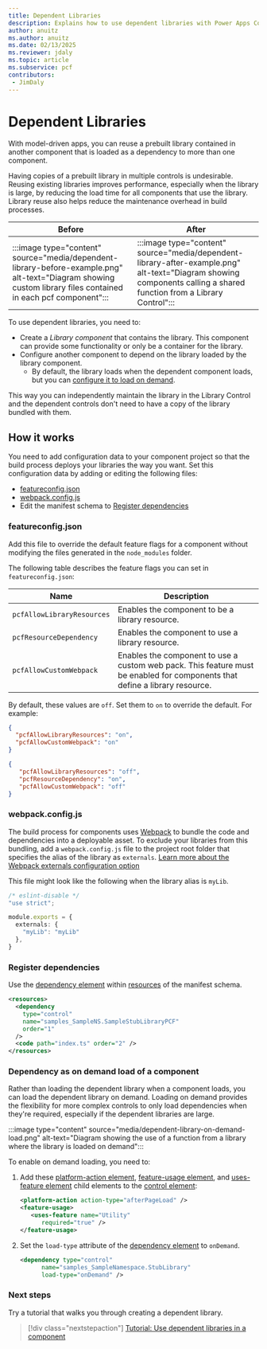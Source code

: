 ```yaml
---
title: Dependent Libraries
description: Explains how to use dependent libraries with Power Apps Component Framework (PCF) controls.
author: anuitz
ms.author: anuitz
ms.date: 02/13/2025
ms.reviewer: jdaly
ms.topic: article
ms.subservice: pcf
contributors:
 - JimDaly
---
```

# Dependent Libraries

With model-driven apps, you can reuse a prebuilt library contained in another component that is loaded as a dependency to more than one component.

Having copies of a prebuilt library in multiple controls is undesirable. Reusing existing libraries improves performance, especially when the library is large, by reducing the load time for all components that use the library. Library reuse also helps reduce the maintenance overhead in build processes.

|Before|After|
|---|---|
|:::image type="content" source="media/dependent-library-before-example.png" alt-text="Diagram showing custom library files contained in each pcf component":::|:::image type="content" source="media/dependent-library-after-example.png" alt-text="Diagram showing components calling a shared function from a Library Control":::|

To use dependent libraries, you need to:

- Create a *Library component* that contains the library. This component can provide some functionality or only be a container for the library.
- Configure another component to depend on the library loaded by the library component.
   - By default, the library loads when the dependent component loads, but you can [configure it to load on demand](#dependency-as-on-demand-load-of-a-component).

This way you can independently maintain the library in the Library Control and the dependent controls don't need to have a copy of the library bundled with them.



## How it works

<!--TODO: Confirm whether the feature flag file still required -->
You need to add configuration data to your component project so that the build process deploys your libraries the way you want. Set this configuration data by adding or editing the following files:

- [featureconfig.json](#featureconfigjson)
- [webpack.config.js](#webpackconfigjs)
- Edit the manifest schema to [Register dependencies](#register-dependencies)

### featureconfig.json

Add this file to override the default feature flags for a component without modifying the files generated in the `node_modules` folder.

The following table describes the feature flags you can set in `featureconfig.json`:

|Name|Description|
|---|---|
|`pcfAllowLibraryResources`|Enables the component to be a library resource.|
|`pcfResourceDependency`|Enables the component to use a library resource.|
|`pcfAllowCustomWebpack`|Enables the component to use a custom web pack. This feature must be enabled for components that define a library resource.|

By default, these values are `off`. Set them to `on` to override the default. For example:

```json
{ 
  "pcfAllowLibraryResources": "on", 
  "pcfAllowCustomWebpack": "on" 
} 
```

```json
{ 
   "pcfAllowLibraryResources": "off", 
   "pcfResourceDependency": "on",
   "pcfAllowCustomWebpack": "off" 
} 
```

### webpack.config.js

<!-- TODO: please confirm this is accurate -->

The build process for components uses [Webpack](https://webpack.js.org/) to bundle the code and dependencies into a deployable asset. To exclude your libraries from this bundling, add a `webpack.config.js` file to the project root folder that specifies the alias of the library as `externals`. [Learn more about the Webpack externals configuration option](https://webpack.js.org/configuration/externals/)

This file might look like the following when the library alias is `myLib`.

```typescript
/* eslint-disable */ 
"use strict"; 

module.exports = { 
  externals: { 
    "myLib": "myLib" 
  }, 
}  
```


### Register dependencies

Use the [dependency element](manifest-schema-reference/dependency.md) within [resources](manifest-schema-reference/resources.md) of the manifest schema.

```xml
<resources>
  <dependency
    type="control"
    name="samples_SampleNS.SampleStubLibraryPCF"
    order="1"
  />
  <code path="index.ts" order="2" />
</resources>

```

### Dependency as on demand load of a component

Rather than loading the dependent library when a component loads, you can load the dependent library on demand. Loading on demand provides the flexibility for more complex controls to only load dependencies when they're required, especially if the dependent libraries are large.

:::image type="content" source="media/dependent-library-on-demand-load.png" alt-text="Diagram showing the use of a function from a library where the library is loaded on demand":::
<!-- See source \media\src\pcf_events_dependencies_diagrams.vsdx -->

To enable on demand loading, you need to:

1. Add these [platform-action element](manifest-schema-reference/platform-action.md), [feature-usage element](manifest-schema-reference/feature-usage.md), and [uses-feature element](manifest-schema-reference/uses-feature.md) child elements to the [control element](manifest-schema-reference/control.md): 

   ```xml
   <platform-action action-type="afterPageLoad" />
   <feature-usage>
      <uses-feature name="Utility"
         required="true" />
   </feature-usage>
   ```

1. Set the `load-type` attribute of the [dependency element](manifest-schema-reference/dependency.md) to `onDemand`.

   ```xml
   <dependency type="control"
         name="samples_SampleNamespace.StubLibrary"
         load-type="onDemand" />
   ```


### Next steps

Try a tutorial that walks you through creating a dependent library.

> [!div class="nextstepaction"]
> [Tutorial: Use dependent libraries in a component](tutorial-use-dependent-libraries.md)